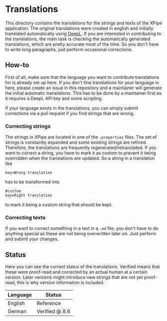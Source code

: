 # Translations

This directory contains the translations for the strings and texts of the XPipe application. The original translations were created in english and initially translated automatically using [DeepL](https://www.deepl.com/en/translator). If you are interested in contributing to the translations, the main task is checking the automatically generated translations, which are pretty accurate most of the time. So you don't have to write long paragraphs, just perform occasional corrections.

## How-to

First of all, make sure that the language you want to contribute translations for is already set up here. If you don't fine translations for your language in here, please create an issue in this repository and a maintainer will generate the initial automatic translations. This has to be done by a maintainer first as it requires a DeepL API key and some scripting.

If your language exists in the translations, you can simply submit corrections via a pull request if you find strings that are wrong.

### Correcting strings

The strings in XPipe are located in one of the `.properties` files. The set of strings is constantly expanded and some existing strings are refined. Therefore, the translations are frequently regenerated/retranslated. If you want to correct a string, you have to mark it as custom to prevent it being overridden when the translations are updated. So a string in a translation like
```
key=Wrong translation
```
has to be transformed into
```
#custom
key=Right translation
```
to mark it being a custom string that should be kept.

### Correcting texts

If you want to correct something in a text in a `.md` file, you don't have to do anything special as these are not being overwritten later on. Just perform and submit your changes.

## Status

Here you can see the current status of the translations. Verified means that these were proof-read and corrected by an actual human at a certain version. Later versions might introduce new strings that are not yet proof-read, this is why version information is included.

| Language | Status         |
|----------|----------------|
| English  | Reference      |
| German   | Verified @ 8.6 |